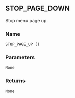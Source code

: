 ## STOP\_PAGE\_DOWN

Stop menu page up.


### Name

`STOP_PAGE_UP ()`


### Parameters

`None`


### Returns

`None`
